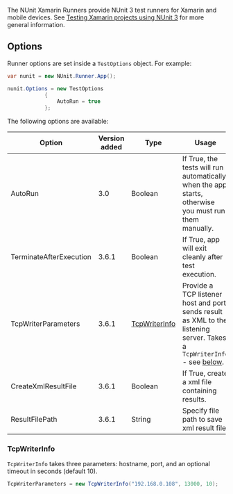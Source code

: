 The NUnit Xamarin Runners provide NUnit 3 test runners for Xamarin and mobile devices. See [Testing Xamarin projects using NUnit 3](http://www.alteridem.net/2015/12/21/testing-xamarin-projects-using-nunit-3/) for more general information.

## Options

Runner options are set inside a `TestOptions` object. For example:

```csharp
var nunit = new NUnit.Runner.App();

nunit.Options = new TestOptions
            {
                AutoRun = true
            };
```

The following options are available: 

|   Option            | Version added | Type                            | Usage| 
|---------------------|---------------|---------------------------------|------|
| AutoRun             | 3.0           | Boolean                         | If True, the tests will run automatically when the app starts, otherwise you must run them manually.   |
| TerminateAfterExecution | 3.6.1     | Boolean                         | If True, app will exit cleanly after test execution.   |
| TcpWriterParameters | 3.6.1         | [TcpWriterInfo](#tcpwriterinfo) | Provide a TCP listener host and port, sends result as XML to the listening server. Takes a `TcpWriterInfo` - see [below](#tcpwriterinfo). |
| CreateXmlResultFile | 3.6.1         | Boolean                         | If True, create a xml file containing results.  |
| ResultFilePath      | 3.6.1         | String                          | Specify file path to save xml result file.      |

### TcpWriterInfo
`TcpWriterInfo` takes three parameters: hostname, port, and an optional timeout in seconds (default 10).

```csharp
TcpWriterParameters = new TcpWriterInfo("192.168.0.108", 13000, 10);
```
